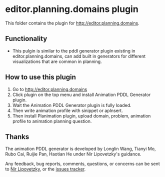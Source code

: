 # editor.planning.domains plugin

This folder contains the plugin for http://editor.planning.domains.

## Functionality
 - This pulgin is similar to the pddl generator plugin existing in editor.planning.domains, can add built in generators for different visualizations that are common in planning. 

## How to use this plugin

1. Go to http://editor.planning.domains
2. Click plugin on the top menu and install Animation PDDL Generator plugin.
3. Wait the Animation PDDL Generator plugin is fully loaded.
4. Then write animation profile with sinippet or apInsert.
5. Then install Planimation plugin, upload domain, problem, animation profile to animation planning question.

## Thanks

The animation PDDL generator is developed by Longlin Wang, Tianyi Mo, Rubo Cai, Ruijie Pan, Haotian He under Nir Lipovetzky's guidance.

Any feedback, bug reports, comments, questions, or concerns can be sent to [Nir Lipovetzky], or the [issues tracker](https://github.com/planimation/plugins/issues).

[Nir Lipovetzky]:<mailto:nir.lipovetzky@unimelb.edu.au>
